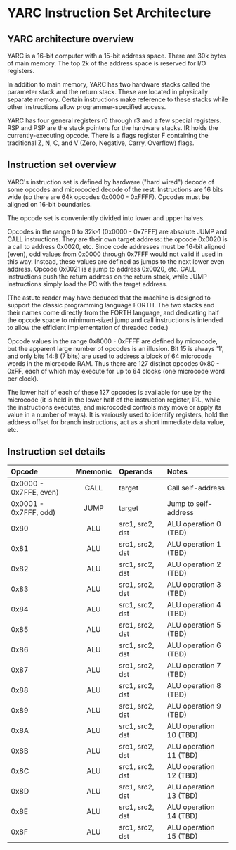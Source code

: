 # YARC Instruction Set Architecture

## YARC architecture overview

YARC is a 16-bit computer with a 15-bit address space. There are 30k bytes
of main memory. The top 2k of the address space is reserved for I/O registers.

In addition to main memory, YARC has two hardware stacks called the parameter
stack and the return stack. These are located in physically separate memory.
Certain instructions make reference to these stacks while other instructions
allow programmer-specified access.

YARC has four general registers r0 through r3 and a few special registers.
RSP and PSP are the stack pointers for the hardware stacks. IR holds the
currently-executing opcode. There is a flags register F containing the
traditional Z, N, C, and V (Zero, Negative, Carry, Overflow) flags.

## Instruction set overview

YARC's instruction set is defined by hardware ("hard wired") decode of some
opcodes and microcoded decode of the rest. Instructions are 16 bits wide (so
there are 64k opcodes 0x0000 - 0xFFFF). Opcodes must be aligned on 16-bit
boundaries.

The opcode set is conveniently divided into lower and upper halves.

Opcodes in the range 0 to 32k-1 (0x0000 - 0x7FFF) are absolute JUMP and
CALL instructions. They are their own target address: the opcode 0x0020 is
a call to address 0x0020, etc. Since code addresses must be 16-bit aligned
(even), odd values from 0x0000 through 0x7FFF would not valid if used in
this way. Instead, these values are defined as jumps to the next lower even
address. Opcode 0x0021 is a jump to address 0x0020, etc. CALL instructions
push the return address on the return stack, while JUMP instructions simply
load the PC with the target address.

(The astute reader may have deduced that the machine is designed to support
the classic programming language FORTH. The two stacks and their names come
directly from the FORTH language, and dedicating half the opcode space to
minimum-sized jump and call instructions is intended to allow the efficient
implementation of threaded code.)

Opcode values in the range 0x8000 - 0xFFFF are defined by microcode, but
the apparent large number of opcodes is an illusion. Bit 15 is always '1',
and only bits 14:8 (7 bits) are used to address a block of 64 microcode words
in the microcode RAM. Thus there are 127 distinct opcodes 0x80 - 0xFF, each
of which may execute for up to 64 clocks (one microcode word per clock).

The lower half of each of these 127 opcodes is available for use by the
microcode (it is held in the lower half of the instruction register, IRL,
while the instructions executes, and microcoded controls may move or apply
its value in a number of ways). It is variously used to identify registers,
hold the address offset for branch instructions, act as a short immediate
data value, etc.

## Instruction set details

| Opcode | Mnemonic | Operands | Notes |
| :----- | :------: | :------- | :---- |
| 0x0000 - 0x7FFE, even) | CALL | target | Call self-address |
| 0x0001 - 0x7FFF, odd) | JUMP | target | Jump to self-address |
| 0x80 | ALU | src1, src2, dst | ALU operation 0 (TBD) |
| 0x81 | ALU | src1, src2, dst | ALU operation 1 (TBD) |
| 0x82 | ALU | src1, src2, dst | ALU operation 2 (TBD) |
| 0x83 | ALU | src1, src2, dst | ALU operation 3 (TBD) |
| 0x84 | ALU | src1, src2, dst | ALU operation 4 (TBD) |
| 0x85 | ALU | src1, src2, dst | ALU operation 5 (TBD) |
| 0x86 | ALU | src1, src2, dst | ALU operation 6 (TBD) |
| 0x87 | ALU | src1, src2, dst | ALU operation 7 (TBD) |
| 0x88 | ALU | src1, src2, dst | ALU operation 8 (TBD) |
| 0x89 | ALU | src1, src2, dst | ALU operation 9 (TBD) |
| 0x8A | ALU | src1, src2, dst | ALU operation 10 (TBD) |
| 0x8B | ALU | src1, src2, dst | ALU operation 11 (TBD) |
| 0x8C | ALU | src1, src2, dst | ALU operation 12 (TBD) |
| 0x8D | ALU | src1, src2, dst | ALU operation 13 (TBD) |
| 0x8E | ALU | src1, src2, dst | ALU operation 14 (TBD) |
| 0x8F | ALU | src1, src2, dst | ALU operation 15 (TBD) |

